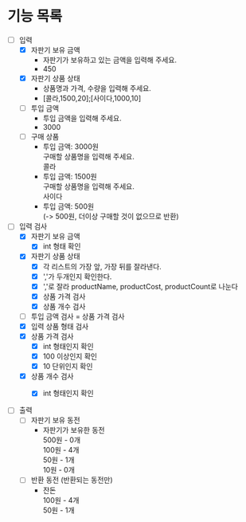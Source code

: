 # 기능 목록

- [ ] 입력
  - [x] 자판기 보유 금액
    - 자판기가 보유하고 있는 금액을 입력해 주세요.
    - 450
  - [x] 자판기 상품 상태
    - 상품명과 가격, 수량을 입력해 주세요.   
    - [콜라,1500,20];[사이다,1000,10]
  - [ ] 투입 금액
    - 투입 금액을 입력해 주세요.
    - 3000
  - [ ] 구매 상품
    - 투입 금액: 3000원   
      구매할 상품명을 입력해 주세요.   
      콜라   
    - 투입 금액: 1500원   
      구매할 상품명을 입력해 주세요.   
      사이다   
    - 투입 금액: 500원   
      (-> 500원, 더이상 구매할 것이 없으므로 반환)

- [ ] 입력 검사
    - [x] 자판기 보유 금액
        - [x] int 형태 확인
    - [x] 자판기 상품 상태
        - [x] 각 리스트의 가장 앞, 가장 뒤를 잘라낸다.
        - [x] ','가 두개인지 확인한다.
        - [x] ','로 잘라 productName, productCost, productCount로 나눈다
        - [x] 상품 가격 검사
        - [x] 상품 개수 검사
    - [ ] 투입 금액 검사 = 상품 가격 검사
    - [x] 입력 상품 형태 검사
    - [x] 상품 가격 검사
        - [x] int 형태인지 확인
        - [x] 100 이상인지 확인
        - [x] 10 단위인지 확인
    - [x] 상품 개수 검사
        - [x] int 형태인지 확인
    

- [ ] 출력
  - [ ] 자판기 보유 동전  
    - 자판기가 보유한 동전   
      500원 - 0개   
      100원 - 4개   
      50원 - 1개   
      10원 - 0개   
  - [ ] 반환 동전 (반환되는 동전만)
    - 잔돈   
      100원 - 4개   
      50원 - 1개   

